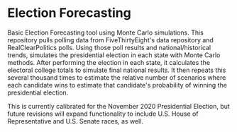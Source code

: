 # Election Forecasting
Basic Election Forecasting tool using Monte Carlo simulations. This repository pulls polling data from FiveThirtyEight's data repository and RealClearPolitics polls. Using those poll results and national/historical trends, simulates the presidential election in each state with Monte Carlo methods. After performing the election in each state, it calculates the electoral college totals to simulate final national results. It then repeats this several thousand times to estimate the relative number of scenarios where each candidate wins to estimate that candidate's probability of winning the presidential election.

This is currently calibrated for the November 2020 Presidential Election, but future revisions will expand functionality to include U.S. House of Representative and U.S. Senate races, as well.
